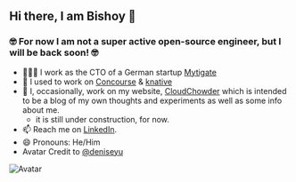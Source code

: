 ## Hi there, I am Bishoy 👋
### 🤓 For now I am not a super active open-source engineer, but I will be back soon! 🤓
- 👨🏽‍💻 I work as the CTO of a German startup [Mytigate](https://mytigate.com)
- 🔭 I used to work on [Concourse](https://github.com/concourse) & [knative](https://github.com/knative)
- 📒 I, occasionally, work on my website, [CloudChowder](https://www.cloudchowder.com) which is intended to be a blog of my own thoughts and experiments as well as some info about me.
   - it is still under construction, for now. 
- 📫 Reach me on [LinkedIn](https://www.linkedin.com/in/bishoygyoussef/).
- 😄 Pronouns: He/Him
- Avatar Credit to [@deniseyu](https://twitter.com/deniseyu21)

![Avatar](https://avatars.githubusercontent.com/u/17758967?s=400&u=ec3a8a7ce2f37aa8ee366bf8d05782daf69a83d7&v=4)


<!--
**YoussB/youssb** is a ✨ _special_ ✨ repository because its `README.md` (this file) appears on your GitHub profile.

Here are some ideas to get you started:

- 🔭 I’m currently working on ...
- 🌱 I’m currently learning ...
- 👯 I’m looking to collaborate on ...
- 🤔 I’m looking for help with ...
- 💬 Ask me about ...
- 📫 How to reach me: ...
- 😄 Pronouns: ...
- ⚡ Fun fact: ...
-->

